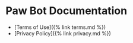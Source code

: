 # Paw Bot Documentation

* [Terms of Use]({% link terms.md %})
* [Privacy Policy]({% link privacy.md %})
